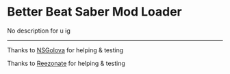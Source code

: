 Better Beat Saber Mod Loader
=====

No description for u ig

****

Thanks to [NSGolova](https://github.com/NSGolova) for helping & testing

Thanks to [Reezonate](https://github.com/Reezonate) for helping & testing